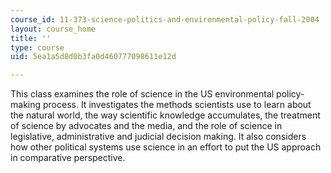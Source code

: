 ```yaml
---
course_id: 11-373-science-politics-and-environmental-policy-fall-2004
layout: course_home
title: ''
type: course
uid: 5ea1a5d8d0b3fa0d460777098611e12d

---
```

This class examines the role of science in the US environmental policy-making process. It investigates the methods scientists use to learn about the natural world, the way scientific knowledge accumulates, the treatment of science by advocates and the media, and the role of science in legislative, administrative and judicial decision making. It also considers how other political systems use science in an effort to put the US approach in comparative perspective.
